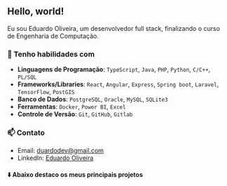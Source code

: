 ## Hello, world!

Eu sou Eduardo Oliveira, um desenvolvedor full stack, finalizando o curso de Engenharia de Computação.

### 💼 Tenho habilidades com

- **Linguagens de Programação**: `TypeScript`, `Java`, `PHP`, `Python`, `C/C++`, `PL/SQL`
- **Frameworks/Libraries**: `React`, `Angular`, `Express`, `Spring boot`, `Laravel`, `TensorFlow`, `PostGIS`
- **Banco de Dados**: `PostgreSQL`, `Oracle`, `MySQL`, `SQLite3`
- **Ferramentas**: `Docker`, `Power BI`, `Excel`
- **Controle de Versão**: `Git`, `GitHub`, `Gitlab`

### 📫 Contato
- Email: duardodev@gmail.com
- LinkedIn: [Eduardo Oliveira](https://www.linkedin.com/in/duardooliveiras/)

#### ⬇️ Abaixo destaco os meus principais projetos
